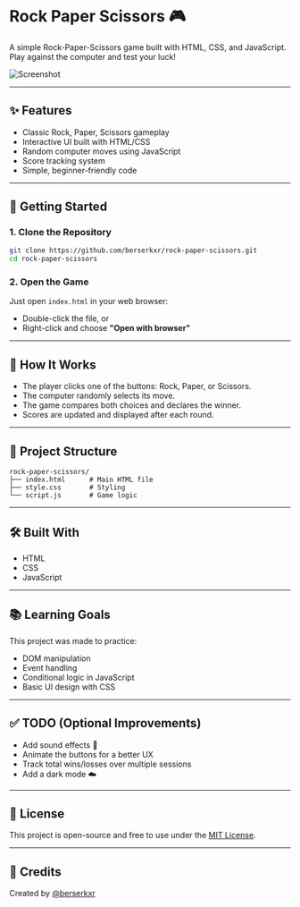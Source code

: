 # Rock Paper Scissors 🎮

A simple Rock-Paper-Scissors game built with HTML, CSS, and JavaScript.  
Play against the computer and test your luck!

![Screenshot](screenshot.png) <!-- Replace or remove if you don't have one -->

---

## ✨ Features

- Classic Rock, Paper, Scissors gameplay
- Interactive UI built with HTML/CSS
- Random computer moves using JavaScript
- Score tracking system
- Simple, beginner-friendly code

---

## 🚀 Getting Started

### 1. Clone the Repository

```bash
git clone https://github.com/berserkxr/rock-paper-scissors.git
cd rock-paper-scissors
```

### 2. Open the Game

Just open `index.html` in your web browser:

- Double-click the file, or  
- Right-click and choose **"Open with browser"**

---

## 🧠 How It Works

- The player clicks one of the buttons: Rock, Paper, or Scissors.
- The computer randomly selects its move.
- The game compares both choices and declares the winner.
- Scores are updated and displayed after each round.

---

## 📁 Project Structure

```
rock-paper-scissors/
├── index.html      # Main HTML file
├── style.css       # Styling
└── script.js       # Game logic
```

---

## 🛠️ Built With

- HTML
- CSS
- JavaScript

---

## 📚 Learning Goals

This project was made to practice:

- DOM manipulation
- Event handling
- Conditional logic in JavaScript
- Basic UI design with CSS

---

## ✅ TODO (Optional Improvements)

- Add sound effects 🎵  
- Animate the buttons for a better UX  
- Track total wins/losses over multiple sessions  
- Add a dark mode ☁️  

---

## 📄 License

This project is open-source and free to use under the [MIT License](LICENSE).

---

## 🙌 Credits

Created by [@berserkxr](https://github.com/berserkxr)


